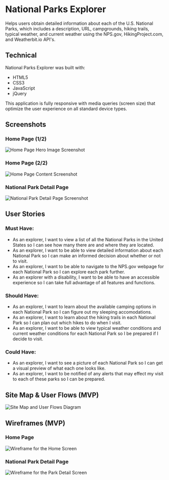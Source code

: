 # National Parks Explorer
Helps users obtain detailed information about each of the U.S. National Parks, which includes a description, URL, campgrounds, hiking trails, typical weather, and current weather using the NPS.gov, HikingProject.com, and Weatherbit.io API's.

## Technical

National Parks Explorer was built with:

- HTML5
- CSS3
- JavaScript
- jQuery

This application is fully responsive with media queries (screen size) that optimize the user experience on all standard device types.

## Screenshots
### Home Page (1/2)
![Home Page Hero Image Screenshot](https://imgur.com/o8EOZEN.png)

### Home Page (2/2)
![Home Page Content Screenshot](https://imgur.com/JYn1NUy.png)

### National Park Detail Page
![National Park Detail Page Screenshot](https://imgur.com/Zbq5ISh.png)

## User Stories
### Must Have:
- As an explorer, I want to view a list of all the National Parks in the United States so I can see how many there are and where they are located.
- As an explorer, I want to be able to view detailed information about each National Park so I can make an informed decision about whether or not to visit.
- As an explorer, I want to be able to navigate to the NPS.gov webpage for each National Park so I can explore each park further.
- As an explorer with a disability, I want to be able to have an accessible experience so I can take full advantage of all features and functions.
### Should Have:
- As an explorer, I want to learn about the available camping options in each National Park so I can figure out my sleeping accomodations.
- As an explorer, I want to learn about the hiking trails in each National Park so I can plan out which hikes to do when I visit.
- As an explorer, I want to be able to view typical weather conditions and current weather conditions for each National Park so I be prepared if I decide to visit.
### Could Have:
- As an explorer, I want to see a picture of each National Park so I can get a visual preview of what each one looks like. 
- As an explorer, I want to be notified of any alerts that may effect my visit to each of these parks so I can be prepared. 

## Site Map & User Flows (MVP)
![Site Map and User Flows Diagram](https://imgur.com/2RwjTt3.png)

## Wireframes (MVP)
### Home Page
![Wireframe for the Home Screen](https://imgur.com/8tWegnB.png)

### National Park Detail Page
![Wireframe for the Park Detail Screen](https://imgur.com/H3zEk3E.png)


